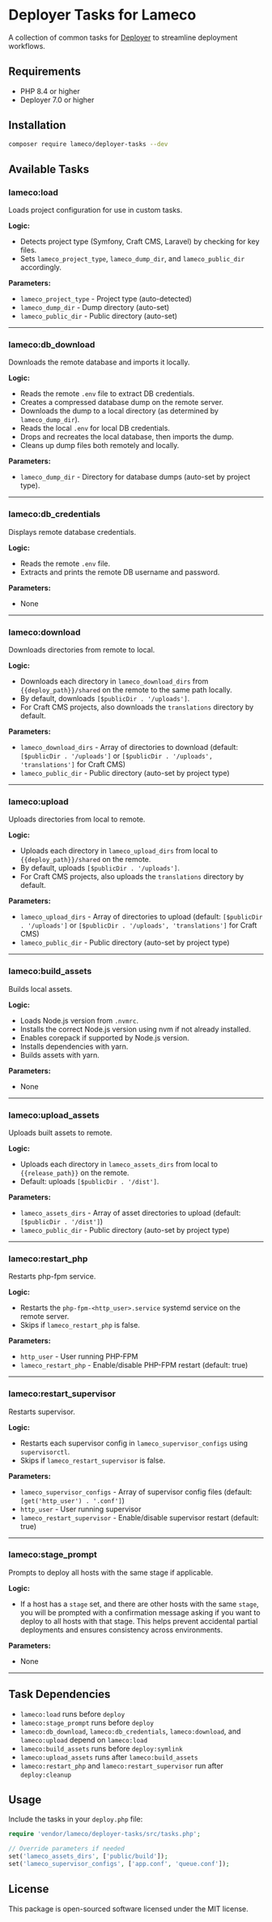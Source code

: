 # Deployer Tasks for Lameco

A collection of common tasks for [Deployer](https://deployer.org/) to streamline deployment workflows.

## Requirements

- PHP 8.4 or higher
- Deployer 7.0 or higher

## Installation

```bash
composer require lameco/deployer-tasks --dev
```

## Available Tasks

### lameco:load

Loads project configuration for use in custom tasks.

**Logic:**  
- Detects project type (Symfony, Craft CMS, Laravel) by checking for key files.
- Sets `lameco_project_type`, `lameco_dump_dir`, and `lameco_public_dir` accordingly.

**Parameters:**  
- `lameco_project_type` - Project type (auto-detected)
- `lameco_dump_dir` - Dump directory (auto-set)
- `lameco_public_dir` - Public directory (auto-set)

---

### lameco:db_download

Downloads the remote database and imports it locally.

**Logic:**  
- Reads the remote `.env` file to extract DB credentials.
- Creates a compressed database dump on the remote server.
- Downloads the dump to a local directory (as determined by `lameco_dump_dir`).
- Reads the local `.env` for local DB credentials.
- Drops and recreates the local database, then imports the dump.
- Cleans up dump files both remotely and locally.

**Parameters:**  
- `lameco_dump_dir` - Directory for database dumps (auto-set by project type).

---

### lameco:db_credentials

Displays remote database credentials.

**Logic:**  
- Reads the remote `.env` file.
- Extracts and prints the remote DB username and password.

**Parameters:**  
- None

---

### lameco:download

Downloads directories from remote to local.

**Logic:**  
- Downloads each directory in `lameco_download_dirs` from `{{deploy_path}}/shared` on the remote to the same path locally.
- By default, downloads `[$publicDir . '/uploads']`.
- For Craft CMS projects, also downloads the `translations` directory by default.

**Parameters:**  
- `lameco_download_dirs` - Array of directories to download (default: `[$publicDir . '/uploads']` or `[$publicDir . '/uploads', 'translations']` for Craft CMS)
- `lameco_public_dir` - Public directory (auto-set by project type)

---

### lameco:upload

Uploads directories from local to remote.

**Logic:**  
- Uploads each directory in `lameco_upload_dirs` from local to `{{deploy_path}}/shared` on the remote.
- By default, uploads `[$publicDir . '/uploads']`.
- For Craft CMS projects, also uploads the `translations` directory by default.

**Parameters:**  
- `lameco_upload_dirs` - Array of directories to upload (default: `[$publicDir . '/uploads']` or `[$publicDir . '/uploads', 'translations']` for Craft CMS)
- `lameco_public_dir` - Public directory (auto-set by project type)

---

### lameco:build_assets

Builds local assets.

**Logic:**  
- Loads Node.js version from `.nvmrc`.
- Installs the correct Node.js version using nvm if not already installed.
- Enables corepack if supported by Node.js version.
- Installs dependencies with yarn.
- Builds assets with yarn.

**Parameters:**  
- None

---

### lameco:upload_assets

Uploads built assets to remote.

**Logic:**  
- Uploads each directory in `lameco_assets_dirs` from local to `{{release_path}}` on the remote.
- Default: uploads `[$publicDir . '/dist']`.

**Parameters:**  
- `lameco_assets_dirs` - Array of asset directories to upload (default: `[$publicDir . '/dist']`)
- `lameco_public_dir` - Public directory (auto-set by project type)

---

### lameco:restart_php

Restarts php-fpm service.

**Logic:**  
- Restarts the `php-fpm-<http_user>.service` systemd service on the remote server.
- Skips if `lameco_restart_php` is false.

**Parameters:**  
- `http_user` - User running PHP-FPM
- `lameco_restart_php` - Enable/disable PHP-FPM restart (default: true)

---

### lameco:restart_supervisor

Restarts supervisor.

**Logic:**  
- Restarts each supervisor config in `lameco_supervisor_configs` using `supervisorctl`.
- Skips if `lameco_restart_supervisor` is false.

**Parameters:**  
- `lameco_supervisor_configs` - Array of supervisor config files (default: `[get('http_user') . '.conf']`)
- `http_user` - User running supervisor
- `lameco_restart_supervisor` - Enable/disable supervisor restart (default: true)

---

### lameco:stage_prompt

Prompts to deploy all hosts with the same stage if applicable.

**Logic:**  
- If a host has a `stage` set, and there are other hosts with the same `stage`, you will be prompted with a confirmation message asking if you want to deploy to all hosts with that stage. This helps prevent accidental partial deployments and ensures consistency across environments.

**Parameters:**  
- None

---

## Task Dependencies

- `lameco:load` runs before `deploy`
- `lameco:stage_prompt` runs before `deploy`
- `lameco:db_download`, `lameco:db_credentials`, `lameco:download`, and `lameco:upload` depend on `lameco:load`
- `lameco:build_assets` runs before `deploy:symlink`
- `lameco:upload_assets` runs after `lameco:build_assets`
- `lameco:restart_php` and `lameco:restart_supervisor` run after `deploy:cleanup`

## Usage

Include the tasks in your `deploy.php` file:

```php
require 'vendor/lameco/deployer-tasks/src/tasks.php';

// Override parameters if needed
set('lameco_assets_dirs', ['public/build']);
set('lameco_supervisor_configs', ['app.conf', 'queue.conf']);
```

## License

This package is open-sourced software licensed under the MIT license.
